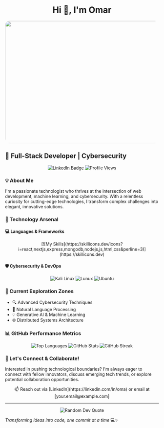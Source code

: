 <h1 align="center">Hi 👋, I'm Omar</h1>

<div align="center">
  <img src="https://media.giphy.com/media/dWesBcTLavkZuG35MI/giphy.gif" width="800" height="400" style="border-radius: 15px;"/>
</div>

## 🌟 Full-Stack Developer | Cybersecurity

<div align="center">
  <a href="https://linkedin.com/in/oma">
    <img src="https://img.shields.io/badge/LinkedIn-blue?style=for-the-badge&logo=linkedin&logoColor=white" alt="LinkedIn Badge"/>
  </a>
  <img src="https://komarev.com/ghpvc/?username=Omar-OTech&color=blueviolet&style=for-the-badge" alt="Profile Views"/>
</div>

### 💡 About Me

I'm a passionate technologist who thrives at the intersection of web development, machine learning, and cybersecurity. With a relentless curiosity for cutting-edge technologies, I transform complex challenges into elegant, innovative solutions.

### 🔧 Technology Arsenal

#### 💻 Languages & Frameworks
<div align="center">
[![My Skills](https://skillicons.dev/icons?i=react,nextjs,express,mongodb,nodejs,js,html,css&perline=3)](https://skillicons.dev)
</div>

#### 🛡️ Cybersecurity & DevOps
<div align="center">
  <img src="https://img.shields.io/badge/Kali_Linux-557C94?style=for-the-badge&logo=kali-linux&logoColor=white" alt="Kali Linux"/>
  <img src="https://img.shields.io/badge/Linux-FCC624?style=for-the-badge&logo=linux&logoColor=black" alt="Lunux"/>
  <img src="https://img.shields.io/badge/Ubuntu-E95420?style=for-the-badge&logo=ubuntu&logoColor=white" alt="Ubuntu"/>
</div>


### 🚀 Current Exploration Zones

- 🔍 Advanced Cybersecurity Techniques
- 🧠 Natural Language Processing
- 💡 Generative AI & Machine Learning
- 🌐 Distributed Systems Architecture

### 📊 GitHub Performance Metrics

<!-- <div align="center">
</div>
-->
<div align="center">
  <img src="https://github-readme-stats.vercel.app/api/top-langs?username=Omar-OTech&theme=dark&layout=compact" alt="Top Languages"/>
  <img src="https://github-readme-stats.vercel.app/api?username=Omar-OTech&theme=dark&show_icons=true" alt="GitHub Stats"/>
  <img src="https://github-readme-streak-stats.herokuapp.com/?user=Omar-OTech&theme=dark" alt="GitHub Streak"/>
</div>
<!-- <div align="center">
</div> -->

### 💬 Let's Connect & Collaborate!

Interested in pushing technological boundaries? I'm always eager to connect with fellow innovators, discuss emerging tech trends, or explore potential collaboration opportunities.

<div align="center">
  📫 Reach out via [LinkedIn](https://linkedin.com/in/oma) or email at [your.email@example.com]
</div>

---

<div align="center" width="200px" height="200px">
  <img src="https://quotes-github-readme.vercel.app/api?type=horizontal&theme=dark" alt="Random Dev Quote"/>
</div>

*Transforming ideas into code, one commit at a time* 💻✨
